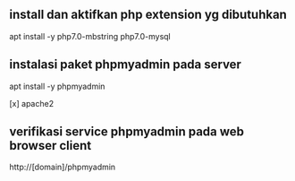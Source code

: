 ## install dan aktifkan php extension yg dibutuhkan

apt install -y php7.0-mbstring php7.0-mysql

## instalasi paket phpmyadmin pada server

apt install -y phpmyadmin

[x] apache2

## verifikasi service phpmyadmin pada web browser client

http://[domain]/phpmyadmin